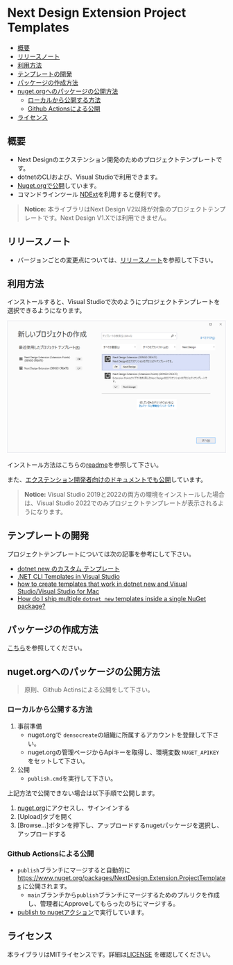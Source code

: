 # Next Design Extension Project Templates

- [概要](#概要)
- [リリースノート](#リリースノート)
- [利用方法](#利用方法)
- [テンプレートの開発](#テンプレートの開発)
- [パッケージの作成方法](#パッケージの作成方法) 
- [nuget.orgへのパッケージの公開方法](#nugetorgへのパッケージの公開方法)
  - [ローカルから公開する方法](#ローカルから公開する方法)
  - [Github Actionsによる公開](#github-actionsによる公開)
- [ライセンス](#ライセンス)

## 概要
* Next Designのエクステンション開発のためのプロジェクトテンプレートです。
* dotnetのCLIおよび、Visual Studioで利用できます。
* [Nuget.orgで公開](https://www.nuget.org/packages/NextDesign.Extension.ProjectTemplates/)しています。
* コマンドラインツール [NDExt](https://www.nuget.org/packages/NDExt/)を利用すると便利です。

> **Notice:**
> 本ライブラリはNext Design V2以降が対象のプロジェクトテンプレートです。Next Design V1.Xでは利用できません。

## リリースノート
* バージョンごとの変更点については、[リリースノート](releasenotes.md)を参照して下さい。

## 利用方法
インストールすると、Visual Studioで次のようにプロジェクトテンプレートを選択できるようになります。

![](images/vs2022-new-project-dialog.png)

インストール方法はこちらの[readme](src/readme.md)を参照して下さい。

また、[エクステンション開発者向けのドキュメントでも公開](https://docs.nextdesign.app/extension/docs/libs/ProjectTemplates/intro)しています。

> **Notice:**
> Visual Studio 2019と2022の両方の環境をインストールした場合は、Visual Studio 2022でのみプロジェクトテンプレートが表示されるようになります。

## テンプレートの開発
プロジェクトテンプレートについては次の記事を参考にして下さい。
* [dotnet new のカスタム テンプレート](https://docs.microsoft.com/ja-jp/dotnet/core/tools/custom-templates)
* [.NET CLI Templates in Visual Studio](https://devblogs.microsoft.com/dotnet/net-cli-templates-in-visual-studio/)
* [how to create templates that work in dotnet new and Visual Studio/Visual Studio for Mac](https://github.com/sayedihashimi/template-sample)
* [How do I ship multiple `dotnet new` templates inside a single NuGet package?](https://stackoverflow.com/questions/58325232/how-do-i-ship-multiple-dotnet-new-templates-inside-a-single-nuget-package)

## パッケージの作成方法

[こちら](https://github.com/miles-team/NextDesign/wiki/エクステンション開発プロジェクトテンプレート-パッケージ作成手順)を参照してください。

## nuget.orgへのパッケージの公開方法

> 原則、Github Actinsによる公開をして下さい。

### ローカルから公開する方法

1. 事前準備
   * nuget.orgで `densocreate`の組織に所属するアカウントを登録して下さい。
   * nuget.orgの管理ページからApiキーを取得し、環境変数 `NUGET_APIKEY` をセットして下さい。
2. 公開
   * `publish.cmd`を実行して下さい。

上記方法で公開できない場合は以下手順で公開します。
1. [nuget.org](https://www.nuget.org/)にアクセスし、サインインする
2. [Upload]タブを開く
3. [Browse...]ボタンを押下し、アップロードするnugetパッケージを選択し、アップロードする

### Github Actionsによる公開
* `publish`ブランチにマージすると自動的に https://www.nuget.org/packages/NextDesign.Extension.ProjectTemplates に公開されます。
  * `main`ブランチから`publish`ブランチにマージするためのプルリクを作成し、管理者にApproveしてもらったのちにマージする。
* [publish to nugetアクション](https://github.com/denso-create/NextDesign-Extension-ProjectTemplates/actions/workflows/publish.yml)で実行しています。

## ライセンス
本ライブラリはMITライセンスです。詳細は[LICENSE](./LICENSE) を確認してください。
